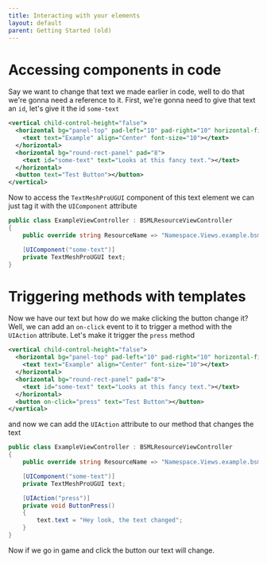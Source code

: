 ```yaml
---
title: Interacting with your elements
layout: default
parent: Getting Started (old)
---
```

# Accessing components in code
Say we want to change that text we made earlier in code, well to do that we're gonna need a reference to it. First, we're gonna need to give that text an `id`, let's give it the id `some-text`
```xml
<vertical child-control-height="false">
  <horizontal bg="panel-top" pad-left="10" pad-right="10" horizontal-fit="PreferredSize">
    <text text="Example" align="Center" font-size="10"></text>
  </horizontal>
  <horizontal bg="round-rect-panel" pad="8">
    <text id="some-text" text="Looks at this fancy text."></text>
  </horizontal>
  <button text="Test Button"></button>
</vertical>
```
Now to access the `TextMeshProUGUI` component of this text element we can just tag it with the `UIComponent` attribute
```csharp
public class ExampleViewController : BSMLResourceViewController
{
    public override string ResourceName => "Namespace.Views.example.bsml";

    [UIComponent("some-text")]
    private TextMeshProUGUI text;
}
```

# Triggering methods with templates
Now we have our text but how do we make clicking the button change it? Well, we can add an `on-click` event to it to trigger a method with the `UIAction` attribute. Let's make it trigger the `press` method
```xml
<vertical child-control-height="false">
  <horizontal bg="panel-top" pad-left="10" pad-right="10" horizontal-fit="PreferredSize">
    <text text="Example" align="Center" font-size="10"></text>
  </horizontal>
  <horizontal bg="round-rect-panel" pad="8">
    <text id="some-text" text="Looks at this fancy text."></text>
  </horizontal>
  <button on-click="press" text="Test Button"></button>
</vertical>
```
and now we can add the `UIAction` attribute to our method that changes the text
```csharp
public class ExampleViewController : BSMLResourceViewController
{
    public override string ResourceName => "Namespace.Views.example.bsml";

    [UIComponent("some-text")]
    private TextMeshProUGUI text;

    [UIAction("press")]
    private void ButtonPress()
    {
        text.text = "Hey look, the text changed";
    }
}
```
Now if we go in game and click the button our text will change.